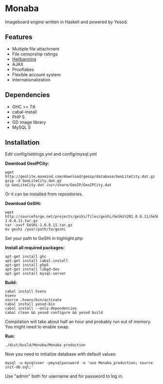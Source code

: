Monaba
======

Imageboard engine written in Haskell and powered by Yesod.

Features
------
* Multiple file attachment
* File censorship ratings
* [Hellbanning](http://en.wikipedia.org/wiki/Hellbanning)
* AJAX
* Prooflabes
* Flexible account system
* Internationalization

Dependencies
------
* GHC >= 7.6
* cabal-install
* PHP 5
* GD image library
* MySQL 5

Installation
------
Edit config/settings.yml and config/mysql.yml

**Download GeoIPCity:**

    wget http://geolite.maxmind.com/download/geoip/database/GeoLiteCity.dat.gz
    gzip -d GeoLiteCity.dat.gz
    cp GeoLiteCity.dat /usr/share/GeoIP/GeoIPCity.dat

Or it can be installed from repositories.

**Download GeSHi:**

    wget http://sourceforge.net/projects/geshi/files/geshi/GeSHi%201.0.8.11/GeSHi-1.0.8.11.tar.gz
    tar -zxvf GeSHi-1.0.8.11.tar.gz
    mv geshi /your/path/to/geshi

Set your path to GeSHi in highlight.php

**Install all required packages:**

    apt-get install ghc
    apt-get install cabal-install
    apt-get install php5
    apt-get install libgd-dev
    apt-get install mysql-server

**Build:**

    cabal install hsenv
    hsenv
    source .hsenv/bin/activate
    cabal install yesod-bin
    cabal install --only-dependencies
    cabal clean && yesod configure && yesod build

Compilation will take about half an hour and probably run out of memory. You might need to enable swap.

**Run:**

    ./dist/build/Monaba/Monaba production

Now you need to initialize database with default values:

    mysql -u mysqluser -pmysqlpassword -e 'use Monaba_production; source init-db.sql;'

Use "admin" both for username and for password to log in.
